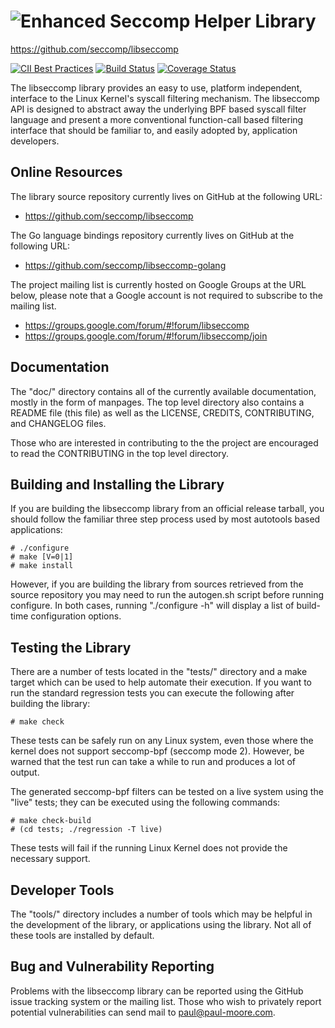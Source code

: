 ![Enhanced Seccomp Helper Library](https://github.com/seccomp/libseccomp-artwork/blob/master/logo/libseccomp-color_text.png)
===============================================================================
https://github.com/seccomp/libseccomp

[![CII Best Practices](https://bestpractices.coreinfrastructure.org/projects/608/badge)](https://bestpractices.coreinfrastructure.org/projects/608)
[![Build Status](https://img.shields.io/travis/seccomp/libseccomp/master.svg)](https://travis-ci.org/seccomp/libseccomp)
[![Coverage Status](https://img.shields.io/coveralls/github/seccomp/libseccomp/master.svg)](https://coveralls.io/github/seccomp/libseccomp?branch=master)

The libseccomp library provides an easy to use, platform independent, interface
to the Linux Kernel's syscall filtering mechanism.  The libseccomp API is
designed to abstract away the underlying BPF based syscall filter language and
present a more conventional function-call based filtering interface that should
be familiar to, and easily adopted by, application developers.

## Online Resources

The library source repository currently lives on GitHub at the following URL:

* https://github.com/seccomp/libseccomp

The Go language bindings repository currently lives on GitHub at the following
URL:

* https://github.com/seccomp/libseccomp-golang

The project mailing list is currently hosted on Google Groups at the URL below,
please note that a Google account is not required to subscribe to the mailing
list.

* https://groups.google.com/forum/#!forum/libseccomp
* https://groups.google.com/forum/#!forum/libseccomp/join

## Documentation

The "doc/" directory contains all of the currently available documentation,
mostly in the form of manpages.  The top level directory also contains a README
file (this file) as well as the LICENSE, CREDITS, CONTRIBUTING, and
CHANGELOG files.

Those who are interested in contributing to the the project are encouraged to
read the CONTRIBUTING in the top level directory.

## Building and Installing the Library

If you are building the libseccomp library from an official release tarball,
you should follow the familiar three step process used by most autotools based
applications:

	# ./configure
	# make [V=0|1]
	# make install

However, if you are building the library from sources retrieved from the source
repository you may need to run the autogen.sh script before running configure.
In both cases, running "./configure -h" will display a list of build-time
configuration options.

## Testing the Library

There are a number of tests located in the "tests/" directory and a make target
which can be used to help automate their execution.  If you want to run the
standard regression tests you can execute the following after building the
library:

	# make check

These tests can be safely run on any Linux system, even those where the kernel
does not support seccomp-bpf (seccomp mode 2).  However, be warned that the
test run can take a while to run and produces a lot of output.

The generated seccomp-bpf filters can be tested on a live system using the
"live" tests; they can be executed using the following commands:

	# make check-build
	# (cd tests; ./regression -T live)

These tests will fail if the running Linux Kernel does not provide the
necessary support.

## Developer Tools

The "tools/" directory includes a number of tools which may be helpful in the
development of the library, or applications using the library.  Not all of
these tools are installed by default.

## Bug and Vulnerability Reporting

Problems with the libseccomp library can be reported using the GitHub issue
tracking system or the mailing list.  Those who wish to privately report
potential vulnerabilities can send mail to paul@paul-moore.com.
